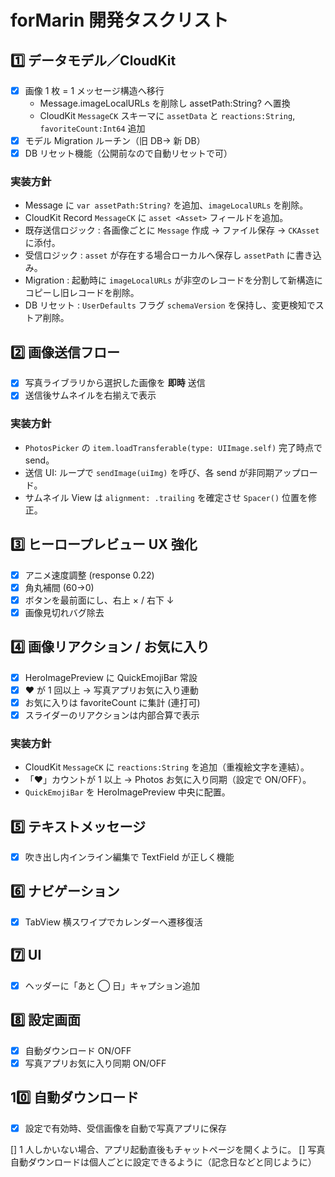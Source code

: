 # forMarin 開発タスクリスト

## 1️⃣ データモデル／CloudKit

- [x] 画像 1 枚 = 1 メッセージ構造へ移行
  - Message.imageLocalURLs を削除し assetPath:String? へ置換
  - CloudKit `MessageCK` スキーマに `assetData` と `reactions:String`, `favoriteCount:Int64` 追加
- [x] モデル Migration ルーチン（旧 DB→ 新 DB）
- [x] DB リセット機能（公開前なので自動リセットで可）

### 実装方針

- Message に `var assetPath:String?` を追加、`imageLocalURLs` を削除。
- CloudKit Record `MessageCK` に `asset <Asset>` フィールドを追加。
- 既存送信ロジック : 各画像ごとに `Message` 作成 → ファイル保存 → `CKAsset` に添付。
- 受信ロジック : `asset` が存在する場合ローカルへ保存し `assetPath` に書き込み。
- Migration : 起動時に `imageLocalURLs` が非空のレコードを分割して新構造にコピーし旧レコードを削除。
- DB リセット : `UserDefaults` フラグ `schemaVersion` を保持し、変更検知でストア削除。

## 2️⃣ 画像送信フロー

- [x] 写真ライブラリから選択した画像を **即時** 送信
- [x] 送信後サムネイルを右揃えで表示

### 実装方針

- `PhotosPicker` の `item.loadTransferable(type: UIImage.self)` 完了時点で send。
- 送信 UI: ループで `sendImage(uiImg)` を呼び、各 send が非同期アップロード。
- サムネイル View は `alignment: .trailing` を確定させ `Spacer()` 位置を修正。

## 3️⃣ ヒーロープレビュー UX 強化

- [x] アニメ速度調整 (response 0.22)
- [x] 角丸補間 (60→0)
- [x] ボタンを最前面にし、右上 × / 右下 ↓
- [x] 画像見切れバグ除去

## 4️⃣ 画像リアクション / お気に入り

- [x] HeroImagePreview に QuickEmojiBar 常設
- [x] ❤️ が 1 回以上 → 写真アプリお気に入り連動
- [x] お気に入りは favoriteCount に集計 (連打可)
- [x] スライダーのリアクションは内部合算で表示

### 実装方針

- CloudKit `MessageCK` に `reactions:String` を追加（重複絵文字を連結）。
- 「❤️」カウントが 1 以上 → Photos お気に入り同期（設定で ON/OFF）。
- `QuickEmojiBar` を HeroImagePreview 中央に配置。

## 5️⃣ テキストメッセージ

- [x] 吹き出し内インライン編集で TextField が正しく機能

## 6️⃣ ナビゲーション

- [x] TabView 横スワイプでカレンダーへ遷移復活

## 7️⃣ UI

- [x] ヘッダーに「あと ◯ 日」キャプション追加

## 8️⃣ 設定画面

- [x] 自動ダウンロード ON/OFF
- [x] 写真アプリお気に入り同期 ON/OFF

## 10️⃣ 自動ダウンロード

- [x] 設定で有効時、受信画像を自動で写真アプリに保存

[] 1 人しかいない場合、アプリ起動直後もチャットページを開くように。
[] 写真自動ダウンロードは個人ごとに設定できるように（記念日などと同じように）
